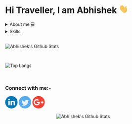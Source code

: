 <h1>Hi Traveller, I am Abhishek <img src="https://raw.githubusercontent.com/abhi7585/abhi7585/master/gifs/Hi.gif" width="30px"></h1>

<details>
<summary> About me 💻</summary>
<p>
I am a final year student at Lokmanya Tilak College of Engineering studying computer science. I have a passion for learning and developing new skills related to programming and computer science.
Currently seeking an entry-level position to begin my career in a professional environment. Secure a responsible career opportunity with a company, where I can fully utilize my training and skills while making a significant contribution to the success of the company. 
</p>
</details>    
 
<details>
  <summary>Skills: </summary>
  <pre>
    - Languages: Python, JavaScript, C
    - Database: MySQL, MongoDB, SQL Server
    - Framework: Django, Nodejs
    - Analytical: PowerBi, MS Excel
    - IDE: Jupyter Notebook, Google Colab, Visual Studio Code
    - Version Control: GIT
  </pre>
</details>

<br >

![Abhishek's Github Stats](https://github-readme-stats.vercel.app/api?username=abhi7585&show_icons=true&theme=tokyonight)

<br >

![Top Langs](https://github-readme-stats.vercel.app/api/top-langs/?username=abhi7585&theme=tokyonight)

<br>

### Connect with me:-

<a href="https://linkedin.com/in/abhi7585"><img src="https://github.com/abhi7585/abhi7585/blob/master/logos/linkedin.png" width="40" /></a>
<a href="https://twitter.com/TheAnnoyingMove"><img src="https://github.com/abhi7585/abhi7585/blob/master/logos/twitter.png" width="40" /></a>
<a href="https://mail.google.com/mail/?view=cm&amp;fs=1&amp;tf=1&amp;to=abhi7585tripathi@gmail.com"><img src="https://github.com/abhi7585/abhi7585/blob/master/logos/google-plus.png" width="40" /></a>

<p align="center"> <img src="https://komarev.com/ghpvc/?username=abhi7585&style=flat-square" alt="Abhishek's Github Stats" /> </p>
